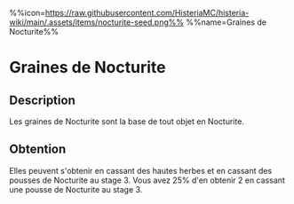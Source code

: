 %%icon=https://raw.githubusercontent.com/HisteriaMC/histeria-wiki/main/.assets/items/nocturite-seed.png%%
%%name=Graines de Nocturite%%

# Graines de Nocturite

## Description
Les graines de Nocturite sont la base de tout objet en Nocturite.  

## Obtention
Elles peuvent s'obtenir en cassant des hautes herbes et en cassant des pousses de Nocturite au stage 3.
Vous avez 25% d'en obtenir 2 en cassant une pousse de Nocturite au stage 3.
